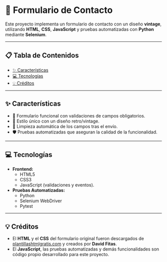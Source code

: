 # 📜 Formulario de Contacto

Este proyecto implementa un formulario de contacto con un diseño **vintage**, utilizando **HTML**, **CSS**, **JavaScript** y pruebas automatizadas con **Python** mediante **Selenium**.

---

## 📋 Tabla de Contenidos

- [✨ Características](#-características)  
- [💻 Tecnologías](#-tecnologías)  
- [💡 Créditos](#-créditos)  


---

## ✨ Características

- 🌟 Formulario funcional con validaciones de campos obligatorios.  
- 🎨 Estilo único con un diseño retro/vintage.  
- 🧹 Limpieza automática de los campos tras el envío.  
- 🛡️ Pruebas automatizadas que aseguran la calidad de la funcionalidad.

---

## 💻 Tecnologías

- **Frontend:**  
  - HTML5  
  - CSS3  
  - JavaScript (validaciones y eventos).  
- **Pruebas Automatizadas:**  
  - Python  
  - Selenium WebDriver  
  - Pytest  

---

## 💡 Créditos

- El **HTML** y el **CSS** del formulario original fueron descargados de [plantillashtmlgratis.com](https://plantillashtmlgratis.com/efectos-css/formularios-de-contacto-css/formulario-de-contacto-inspirado-en-la-vendimia/) y creados por **David Fitas**.  
- El **JavaScript**, las pruebas automatizadas y demás funcionalidades son código propio desarrollado para este proyecto.
